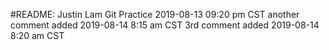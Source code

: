 #README: Justin Lam Git Practice
2019-08-13 09:20 pm CST
another comment added 2019-08-14 8:15 am CST
3rd comment added 2019-08-14 8:20 am CST
